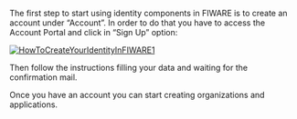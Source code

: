 The first step to start using identity components in FIWARE is to create
an account under “Account”. In order to do that you have to access the
Account Portal and click in “Sign Up” option:

[![HowToCreateYourIdentityInFIWARE1](http://www.fiware.org/wp-content/uploads/2015/04/HowToCreateYourIdentityInFIWARE1.png)](http://www.fiware.org/wp-content/uploads/2015/04/HowToCreateYourIdentityInFIWARE1.png)

Then follow the instructions filling your data and waiting for the
confirmation mail.

Once you have an account you can start creating organizations and
applications.
